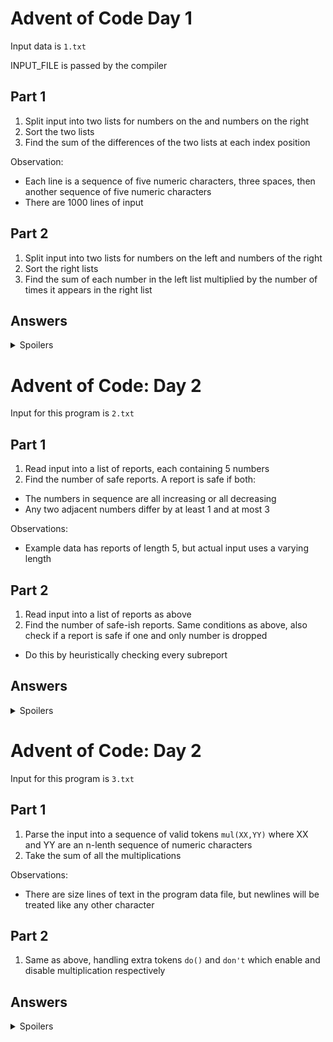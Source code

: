 # Advent of Code Day 1

Input data is `1.txt`

INPUT_FILE is passed by the compiler

## Part 1

1. Split input into two lists for numbers on the and numbers on the right
2. Sort the two lists
3. Find the sum of the differences of the two lists at each index position

Observation:
- Each line is a sequence of five numeric characters, three spaces, then
  another sequence of five numeric characters
- There are 1000 lines of input

## Part 2

1. Split input into two lists for numbers on the left and numbers of the right
2. Sort the right lists
3. Find the sum of each number in the left list multiplied by the number of
   times it appears in the right list

## Answers

<details>
<summary>Spoilers</summary>
Part 1: 2742123

Part 2: 21328497
</details>

# Advent of Code: Day 2

Input for this program is `2.txt`

## Part 1

1. Read input into a list of reports, each containing 5 numbers
2. Find the number of safe reports. A report is safe if both:
 - The numbers in sequence are all increasing or all decreasing
 - Any two adjacent numbers differ by at least 1 and at most 3

Observations:
- Example data has reports of length 5, but actual input uses a varying
  length

## Part 2

1. Read input into a list of reports as above
2. Find the number of safe-ish reports. Same conditions as above, also check
   if a report is safe if one and only number is dropped
 - Do this by heuristically checking every subreport

## Answers

<details>
 <summary>Spoilers</summary>
 Part 1: 282
 Part 2:
</details>

# Advent of Code: Day 2

Input for this program is `3.txt`

## Part 1

1. Parse the input into a sequence of valid tokens `mul(XX,YY)` where XX and
   YY are an n-lenth sequence of numeric characters
2. Take the sum of all the multiplications

Observations:
- There are size lines of text in the program data file, but newlines will be
  treated like any other character

## Part 2

1. Same as above, handling extra tokens `do()` and `don't` which enable and
   disable multiplication respectively

## Answers

<details>
 <summary>Spoilers</summary>
 Part 1: 174103751
 Part 2: 100411201
</details>

